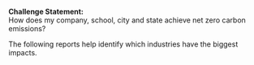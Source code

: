 <b>Challenge Statement:</b>  
How does my company, school, city and state achieve net zero carbon emissions?  

The following reports help identify which industries have the biggest impacts.  